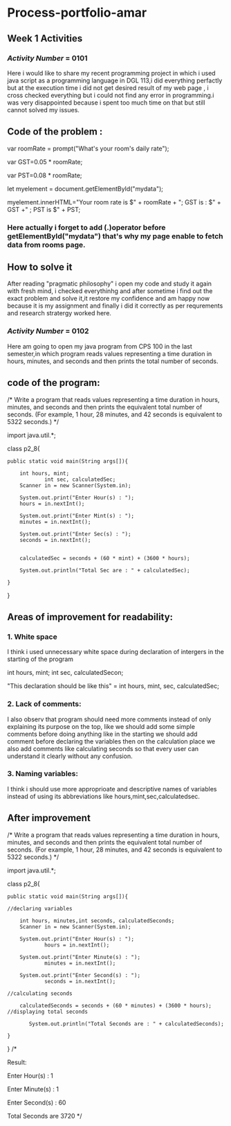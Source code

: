 # Process-portfolio-amar
## Week 1 Activities
### *Activity Number* = 0101
Here i would like to share my recent programming project in which i used java script as a programming language in DGL 113,i did everything perfactly but at the execution time i did not get desired result of my web page , i cross checked everything but i could not find any error in programming.i was very disappointed because i spent too much time on that but still cannot solved my issues.

## Code of the problem :

var roomRate = prompt("What's your room's daily rate");

var GST=0.05 * roomRate;

var PST=0.08 * roomRate;

let myelement = document.getElementById("mydata");

myelement.innerHTML="Your room rate is $" + roomRate + "; GST is : $" + GST +" ; PST is $" + PST;

### Here actually i forget to add (.)operator before getElementById("mydata") that's why my page enable to fetch data from rooms page.

## How to solve it 
After reading "pragmatic philosophy" i open my code and study it again with fresh mind, i checked everythinhg and after sometime i find out the exact problem and solve it,it restore my confidence and am happy now because it is my assignment and finally i did it correctly as per requrements and research stratergy worked here.
### *Activity Number* = 0102

Here am going to open my java program from CPS 100 in the last semester,in which program reads values representing a time duration in hours, minutes, and seconds and then prints the total number of seconds.

## code of the program:

/*
Write a program that reads values representing a time
duration in hours, minutes, and seconds and then prints the 
equivalent total number of seconds. (For example, 1 hour, 28
minutes, and 42 seconds is equivalent to 5322 seconds.)
*/

import java.util.*;

class p2_8{

	public static void main(String args[]){
		
		int hours, mint;
                int sec, calculatedSec;
		Scanner in = new Scanner(System.in);
		
		System.out.print("Enter Hour(s) : ");  
        hours = in.nextInt();  
		
		System.out.print("Enter Mint(s) : ");  
        minutes = in.nextInt();  
		
		System.out.print("Enter Sec(s) : ");  
        seconds = in.nextInt();  
		
		
		calculatedSec = seconds + (60 * mint) + (3600 * hours);
		
		System.out.println("Total Sec are : " + calculatedSec);

	}
	
}


## Areas of improvement for readability:

### 1. White space
I think i used unnecessary white space during declaration of intergers in the starting of the program

int hours, mint;
                int sec, calculatedSecon;
  
"This declaration should be like this" = int hours, mint, sec, calculatedSec;

### 2. Lack of comments:
I also observ that program should need more comments instead of only explaining its purpose on the top, like we should add some simple comments before doing anything like in the starting we should add comment before declaring the variables then on the calculation place we also add comments like calculating seconds so that every user can understand it clearly without any confusion.


### 3. Naming variables:
I think i should use more approprioate and descriptive names of variables instead of using its abbreviations like hours,mint,sec,calculatedsec.


## After improvement 

/*
Write a program that reads values representing a time
duration in hours, minutes, and seconds and then prints the 
equivalent total number of seconds. (For example, 1 hour, 28
minutes, and 42 seconds is equivalent to 5322 seconds.)
*/

import java.util.*; 

class p2_8{

	public static void main(String args[]){
	
	//declaring variables
	
		int hours, minutes,int seconds, calculatedSeconds;
		Scanner in = new Scanner(System.in);
		
		System.out.print("Enter Hour(s) : ");  
                hours = in.nextInt();  
		
		System.out.print("Enter Minute(s) : ");  
                minutes = in.nextInt();  
		
		System.out.print("Enter Second(s) : ");  
                seconds = in.nextInt();  
		
	//calculating seconds
	
		calculatedSeconds = seconds + (60 * minutes) + (3600 * hours);
	//displaying total seconds
	
	       System.out.println("Total Seconds are : " + calculatedSeconds);

	}
	
}
/*

Result:

Enter Hour(s) : 1

Enter Minute(s) : 1

Enter Second(s) : 60


Total Seconds are 3720
*/


		
